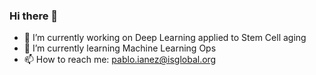 ### Hi there 👋
- 🔭 I’m currently working on Deep Learning applied to Stem Cell aging
- 🌱 I’m currently learning Machine Learning Ops
- 📫 How to reach me: pablo.ianez@isglobal.org
